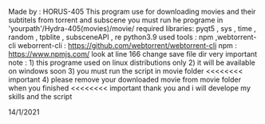 Made by  : HORUS-405
This program use for downloading movies and their subtitels from torrent and subscene
you must run he programe in 'yourpath'/Hydra-405(movies)/movie/ 
required libraries: pyqt5 , sys , time , random , tpblite , subsceneAPI , re
python3.9
used tools : npm ,webtorrent-cli
weborrent-cli : https://github.com/webtorrent/webtorrent-cli
npm : https://www.npmjs.com/
look at line 166 change save file dir 
very important note :
    1) this programe used on linux distributions only 
    2) it will be available on windows soon 
    3) you must run the script in movie folder <<<<<<<< important
    4) please remove your downloaded movie from movie folder when you finished <<<<<<<< important
                            thank you and i will develope my skills and the script  

14/1/2021
